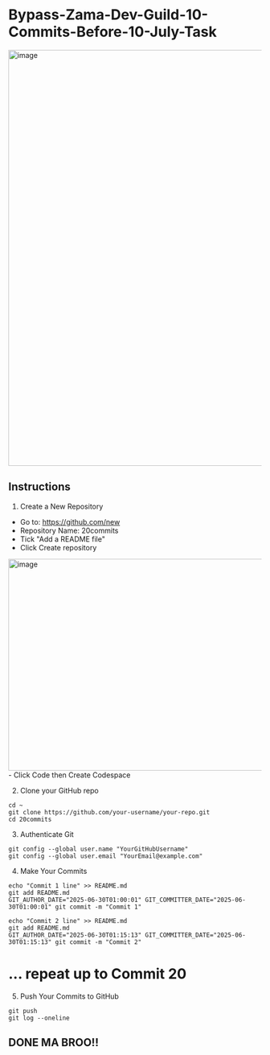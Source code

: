# Bypass-Zama-Dev-Guild-10-Commits-Before-10-July-Task
<img width="1256" height="827" alt="image" src="https://github.com/user-attachments/assets/e604e5c1-bbfc-4de6-a8cb-a35682d54fe5" />


## Instructions
1. Create a New Repository
- Go to: https://github.com/new
- Repository Name: 20commits
- Tick "Add a README file"
- Click Create repository

<img width="1286" height="421" alt="image" src="https://github.com/user-attachments/assets/cf986f1e-ce2c-4bb8-887c-c5b84d3696f8" />
- Click Code then Create Codespace

2. Clone your GitHub repo
```
cd ~
git clone https://github.com/your-username/your-repo.git
cd 20commits
```

3. Authenticate Git
```
git config --global user.name "YourGitHubUsername"
git config --global user.email "YourEmail@example.com"
```

4. Make Your Commits
```
echo "Commit 1 line" >> README.md
git add README.md
GIT_AUTHOR_DATE="2025-06-30T01:00:01" GIT_COMMITTER_DATE="2025-06-30T01:00:01" git commit -m "Commit 1"

echo "Commit 2 line" >> README.md
git add README.md
GIT_AUTHOR_DATE="2025-06-30T01:15:13" GIT_COMMITTER_DATE="2025-06-30T01:15:13" git commit -m "Commit 2"
```
# ... repeat up to Commit 20

5. Push Your Commits to GitHub
```
git push
git log --oneline
```


## DONE MA BROO!!






